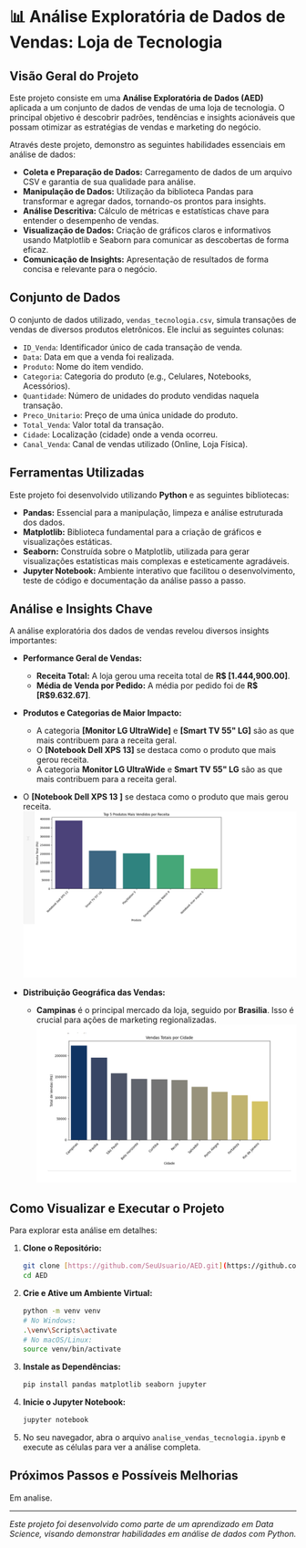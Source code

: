 # 📊 Análise Exploratória de Dados de Vendas: Loja de Tecnologia

## Visão Geral do Projeto

Este projeto consiste em uma **Análise Exploratória de Dados (AED)** aplicada a um conjunto de dados de vendas de uma loja de tecnologia. O principal objetivo é descobrir padrões, tendências e insights acionáveis que possam otimizar as estratégias de vendas e marketing do negócio.

Através deste projeto, demonstro as seguintes habilidades essenciais em análise de dados:
-   **Coleta e Preparação de Dados:** Carregamento de dados de um arquivo CSV e garantia de sua qualidade para análise.
-   **Manipulação de Dados:** Utilização da biblioteca Pandas para transformar e agregar dados, tornando-os prontos para insights.
-   **Análise Descritiva:** Cálculo de métricas e estatísticas chave para entender o desempenho de vendas.
-   **Visualização de Dados:** Criação de gráficos claros e informativos usando Matplotlib e Seaborn para comunicar as descobertas de forma eficaz.
-   **Comunicação de Insights:** Apresentação de resultados de forma concisa e relevante para o negócio.

## Conjunto de Dados

O conjunto de dados utilizado, `vendas_tecnologia.csv`, simula transações de vendas de diversos produtos eletrônicos. Ele inclui as seguintes colunas:
-   `ID_Venda`: Identificador único de cada transação de venda.
-   `Data`: Data em que a venda foi realizada.
-   `Produto`: Nome do item vendido.
-   `Categoria`: Categoria do produto (e.g., Celulares, Notebooks, Acessórios).
-   `Quantidade`: Número de unidades do produto vendidas naquela transação.
-   `Preco_Unitario`: Preço de uma única unidade do produto.
-   `Total_Venda`: Valor total da transação.
-   `Cidade`: Localização (cidade) onde a venda ocorreu.
-   `Canal_Venda`: Canal de vendas utilizado (Online, Loja Física).

## Ferramentas Utilizadas

Este projeto foi desenvolvido utilizando **Python** e as seguintes bibliotecas:
-   **Pandas:** Essencial para a manipulação, limpeza e análise estruturada dos dados.
-   **Matplotlib:** Biblioteca fundamental para a criação de gráficos e visualizações estáticas.
-   **Seaborn:** Construída sobre o Matplotlib, utilizada para gerar visualizações estatísticas mais complexas e esteticamente agradáveis.
-   **Jupyter Notebook:** Ambiente interativo que facilitou o desenvolvimento, teste de código e documentação da análise passo a passo.

## Análise e Insights Chave

A análise exploratória dos dados de vendas revelou diversos insights importantes:

* **Performance Geral de Vendas:**
    * **Receita Total:** A loja gerou uma receita total de **R$ [1.444,900.00]**.
    * **Média de Venda por Pedido:** A média por pedido foi de **R$ [R$9.632.67]**.
* **Produtos e Categorias de Maior Impacto:**
    * A categoria **[Monitor LG UltraWide]** e **[Smart TV 55" LG]** são as que mais contribuem para a receita geral.
    * O **[Notebook Dell XPS 13]** se destaca como o produto que mais gerou receita.
    * A categoria **Monitor LG UltraWide** e **Smart TV 55" LG** são as que mais contribuem para a receita geral.
* O **[Notebook Dell XPS 13  ]** se destaca como o produto que mais gerou receita.
    ![Gráfico Top 5 Categorias ou Produtos por Receita](imgs/ProdRec.png)

* **Distribuição Geográfica das Vendas:**
    * **Campinas** é o principal mercado da loja, seguido por **Brasilia**. Isso é crucial para ações de marketing regionalizadas.
    ![Gráfico Top 5 Categorias ou Produtos por Receita](imgs/Cidade.png)





## Como Visualizar e Executar o Projeto

Para explorar esta análise em detalhes:

1.  **Clone o Repositório:**
    ```bash
    git clone [https://github.com/SeuUsuario/AED.git](https://github.com/SeuUsuario/NomeDoSeuRepositorio.git)
    cd AED
    ```
2.  **Crie e Ative um Ambiente Virtual:**
    ```bash
    python -m venv venv
    # No Windows:
    .\venv\Scripts\activate
    # No macOS/Linux:
    source venv/bin/activate
    ```
3.  **Instale as Dependências:**
    ```bash
    pip install pandas matplotlib seaborn jupyter
    ```
4.  **Inicie o Jupyter Notebook:**
    ```bash
    jupyter notebook
    ```
5.  No seu navegador, abra o arquivo `analise_vendas_tecnologia.ipynb` e execute as células para ver a análise completa.

## Próximos Passos e Possíveis Melhorias

Em analise.

---
*Este projeto foi desenvolvido como parte de um aprendizado em Data Science, visando demonstrar habilidades em análise de dados com Python.*